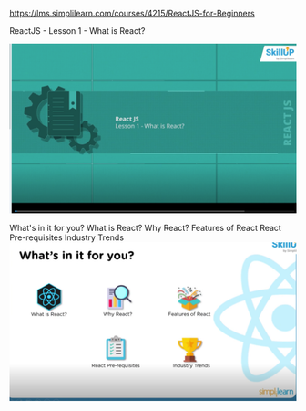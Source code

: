 https://lms.simplilearn.com/courses/4215/ReactJS-for-Beginners

ReactJS - Lesson 1 - What is React?

![](2021-10-27-08-28-35.png)

What's in it for you?
What is React?
Why React?
Features of React
React Pre-requisites
Industry Trends
![](2021-10-27-08-29-38.png)